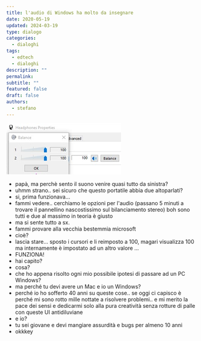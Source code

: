 ```yaml
---
title: l'audio di Windows ha molto da insegnare
date: 2020-05-19
updated: 2024-03-19
type: dialogo
categories:
  - dialoghi
tags:
  - edtech
  - dialoghi
description: ""
permalink: 
subtitle: ""
featured: false
draft: false
authors:
  - stefano
---
```

![](../../../assets/img/post/2020/windows_audio_featured.jpg)

- papà, ma perchè sento il suono venire quasi tutto da sinistra?
- uhmm strano.. sei sicuro che questo portatile abbia due altoparlati?
- si, prima funzionava...
- fammi vedere.. cerchiamo le opzioni per l'audio
(passano 5 minuti a trovare il pannellino nascostissimo sul bilanciamento stereo)
boh sono tutti e due al massimo in teoria è giusto
- ma si sente tutto a sx.
- fammi provare alla vecchia bestemmia microsoft
- cioè?
- lascia stare... sposto i cursori e li reimposto a 100, magari visualizza 100 ma internamente è impostato ad un altro valore
...
- FUNZIONA!
- hai capito?
- cosa?
- che ho appena risolto ogni mio possibile ipotesi di passare ad un PC Windows?
- ma perché tu devi avere un Mac e io un Windows?
- perché io ho sofferto 40 anni su queste cose.. se oggi ci capisco è perché mi sono rotto mille nottate a risolvere problemi.. e mi merito la pace dei sensi e dedicarmi solo alla pura creatività senza rotture di palle con queste UI antidiluviane
- e io?
- tu sei giovane e devi mangiare assurdità e bugs per almeno 10 anni
- okkkey
